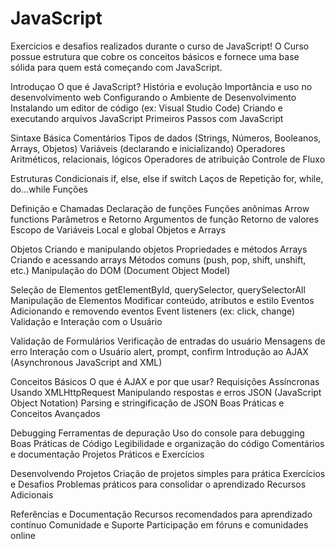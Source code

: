 # JavaScript
Exercicios e desafios  realizados durante o curso de JavaScript!
O Curso possue estrutura que cobre os conceitos básicos e fornece uma base sólida para quem está começando com JavaScript.

Introduçao
  O que é JavaScript?
  História e evolução
  Importância e uso no desenvolvimento web
  Configurando o Ambiente de Desenvolvimento
  Instalando um editor de código (ex: Visual Studio Code)
  Criando e executando arquivos JavaScript
  Primeiros Passos com JavaScript

Sintaxe Básica
  Comentários
  Tipos de dados (Strings, Números, Booleanos, Arrays, Objetos)
  Variáveis (declarando e inicializando)
  Operadores
  Aritméticos, relacionais, lógicos
  Operadores de atribuição
  Controle de Fluxo

Estruturas Condicionais
  if, else, else if
  switch
  Laços de Repetição
  for, while, do...while
  Funções

Definição e Chamadas
  Declaração de funções
  Funções anônimas
  Arrow functions
  Parâmetros e Retorno
  Argumentos de função
  Retorno de valores
  Escopo de Variáveis
  Local e global
  Objetos e Arrays

Objetos
  Criando e manipulando objetos
  Propriedades e métodos
  Arrays
  Criando e acessando arrays
  Métodos comuns (push, pop, shift, unshift, etc.)
  Manipulação do DOM (Document Object Model)

Seleção de Elementos
  getElementById, querySelector, querySelectorAll
  Manipulação de Elementos
  Modificar conteúdo, atributos e estilo
  Eventos
  Adicionando e removendo eventos
  Event listeners (ex: click, change)
  Validação e Interação com o Usuário

Validação de Formulários
  Verificação de entradas do usuário
  Mensagens de erro
  Interação com o Usuário
  alert, prompt, confirm
  Introdução ao AJAX (Asynchronous JavaScript and XML)

Conceitos Básicos
  O que é AJAX e por que usar?
  Requisições Assíncronas
  Usando XMLHttpRequest
  Manipulando respostas e erros
  JSON (JavaScript Object Notation)
  Parsing e stringificação de JSON
  Boas Práticas e Conceitos Avançados

Debugging
  Ferramentas de depuração
  Uso do console para debugging
  Boas Práticas de Código
  Legibilidade e organização do código
  Comentários e documentação
  Projetos Práticos e Exercícios

Desenvolvendo Projetos
  Criação de projetos simples para prática
  Exercícios e Desafios
  Problemas práticos para consolidar o aprendizado
  Recursos Adicionais

Referências e Documentação
  Recursos recomendados para aprendizado contínuo
  Comunidade e Suporte
  Participação em fóruns e comunidades online
